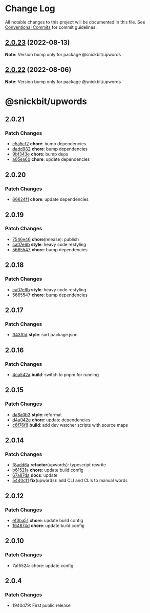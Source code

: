 # Change Log

All notable changes to this project will be documented in this file.
See [Conventional Commits](https://conventionalcommits.org) for commit guidelines.

## [2.0.23](https://github.com/snickbit/snickbit.js/compare/@snickbit/upwords@2.0.22...@snickbit/upwords@2.0.23) (2022-08-13)

**Note:** Version bump only for package @snickbit/upwords

## [2.0.22](https://github.com/snickbit/snickbit.js/compare/@snickbit/upwords@2.0.21...@snickbit/upwords@2.0.22) (2022-08-06)

**Note:** Version bump only for package @snickbit/upwords

# @snickbit/upwords

## 2.0.21

### Patch Changes

- [c5a5cf2](https://github.com/snickbit/snickbit.js/commit/c5a5cf2) **chore**:  bump dependencies
- [dadd932](https://github.com/snickbit/snickbit.js/commit/dadd932) **chore**:  bump dependencies
- [9bf343e](https://github.com/snickbit/snickbit.js/commit/9bf343e) **chore**:  bump deps
- [a05ea6b](https://github.com/snickbit/snickbit.js/commit/a05ea6b) **chore**:  update dependencies

## 2.0.20

### Patch Changes

- [66624f1](https://github.com/snickbit/snickbit.js/commit/66624f1) **chore**:  update dependencies

## 2.0.19

### Patch Changes

- [7546e46](https://github.com/snickbit/snickbit.js/commit/7546e46) **chore**(release):  publish
- [ca07e6b](https://github.com/snickbit/snickbit.js/commit/ca07e6b) **style**:  heavy code restyling
- [5665547](https://github.com/snickbit/snickbit.js/commit/5665547) **chore**:  bump dependencies

## 2.0.18

### Patch Changes

- [ca07e6b](https://github.com/snickbit/snickbit.js/commit/ca07e6b) **style**:  heavy code restyling
- [5665547](https://github.com/snickbit/snickbit.js/commit/5665547) **chore**:  bump dependencies

## 2.0.17

### Patch Changes

- [ff43f0d](https://github.com/snickbit/snickbit.js/commit/ff43f0d) **style**:  sort package.json

## 2.0.16

### Patch Changes

- [4ca542a](https://github.com/snickbit/snickbit.js/commit/4ca542a) **build**:  switch to pnpm for running

## 2.0.15

### Patch Changes

- [da8a0b3](https://github.com/snickbit/snickbit.js/commit/da8a0b3) **style**:  reformat
- [d4a042e](https://github.com/snickbit/snickbit.js/commit/d4a042e) **chore**:  update dependencies
- [c6f76f8](https://github.com/snickbit/snickbit.js/commit/c6f76f8) **build**:  add dev watcher scripts with source maps

## 2.0.14

### Patch Changes

- [f8add6a](https://github.com/snickbit/snickbit.js/commit/f8add6a) **refactor**(upwords):  typescript rewrite
- [b61521a](https://github.com/snickbit/snickbit.js/commit/b61521a) **chore**:  update build config
- [67a87da](https://github.com/snickbit/snickbit.js/commit/67a87da) **docs**:  update
- [5440c11](https://github.com/snickbit/snickbit.js/commit/5440c11) **fix**(upwords):  add CLI and CLIs to manual words

## 2.0.12

### Patch Changes

- [ef3ba51](https://github.com/snickbit/snickbit.js/commit/ef3ba51) **chore**:  update build config
- [164874d](https://github.com/snickbit/snickbit.js/commit/164874d) **chore**:  update build config

## 2.0.10

### Patch Changes

- 7af5524: chore: update config

## 2.0.4

### Patch Changes

- 1940d79: First public release
